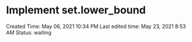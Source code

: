 # Implement set.lower_bound

Created Time: May 06, 2021 10:34 PM
Last edited time: May 23, 2021 8:53 AM
Status: waiting